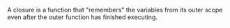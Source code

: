 A closure is a function that "remembers" the variables from its outer scope even after the outer function has finished executing.
